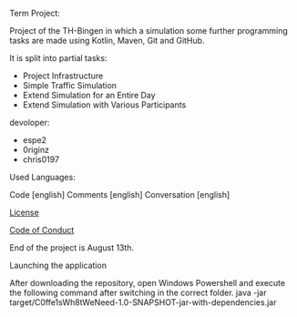 Term Project:

Project of the TH-Bingen in which a simulation some further programming tasks are made using 
Kotlin, Maven, Git and GitHub.


It is split into partial tasks:

- Project Infrastructure
- Simple Traffic Simulation
- Extend Simulation for an Entire Day
- Extend Simulation with Various Participants

devoloper:

- espe2
- 0riginz
- chris0197

Used Languages:

Code [english]
Comments [english]
Conversation [english]


[License](https://github.com/0riginz/C0ffe1sWh8tWeNeed/blob/master/LICENSE.md)

[Code of Conduct](https://github.com/0riginz/C0ffe1sWh8tWeNeed/blob/master/CODE_OF_CONDUCT.md)


End of the project is August 13th.

Launching the application

After downloading the repository, open Windows Powershell and execute the following command after switching in the correct folder.
java -jar target/C0ffe1sWh8tWeNeed-1.0-SNAPSHOT-jar-with-dependencies.jar
